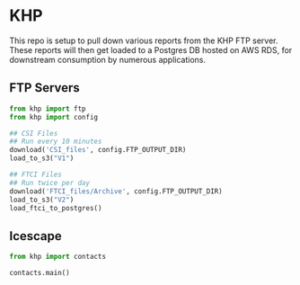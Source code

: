 # KHP

This repo is setup to pull down various reports from the KHP FTP server. These reports will then get loaded to a Postgres DB hosted on AWS RDS, for downstream consumption by numerous applications.

## FTP Servers

```python
from khp import ftp
from khp import config

## CSI Files
## Run every 10 minutes
download('CSI_files', config.FTP_OUTPUT_DIR)
load_to_s3("V1")

## FTCI Files
## Run twice per day
download('FTCI_files/Archive', config.FTP_OUTPUT_DIR)
load_to_s3("V2")
load_ftci_to_postgres()
```

## Icescape

```python
from khp import contacts

contacts.main()
```